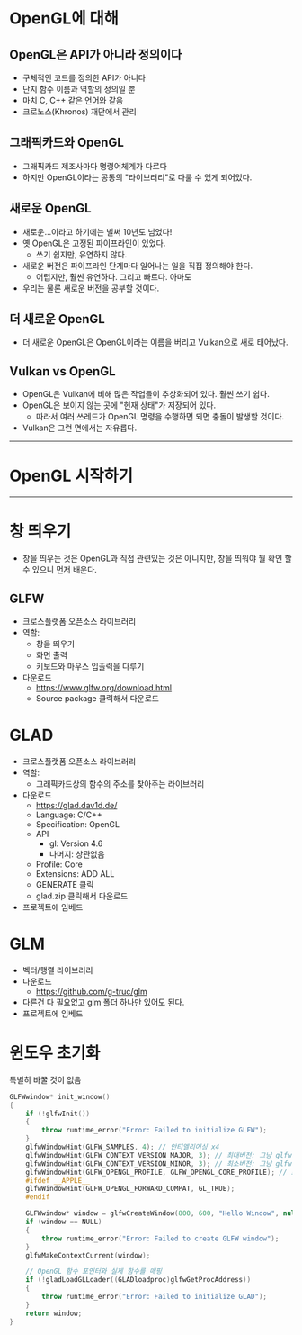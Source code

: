 # OpenGL에 대해
## OpenGL은 API가 아니라 정의이다
- 구체적인 코드를 정의한 API가 아니다
- 단지 함수 이름과 역할의 정의일 뿐
- 마치 C, C++ 같은 언어와 같음
- 크로노스(Khronos) 재단에서 관리

## 그래픽카드와 OpenGL
- 그래픽카드 제조사마다 명령어체계가 다르다
- 하지만 OpenGL이라는 공통의 "라이브러리"로 다룰 수 있게 되어있다.

## 새로운 OpenGL
- 새로운...이라고 하기에는 벌써 10년도 넘었다!
- 옛 OpenGL은 고정된 파이프라인이 있었다.
	- 쓰기 쉽지만, 유연하지 않다.
- 새로운 버전은 파이프라인 단계마다 일어나는 일을 직접 정의해야 한다.
	- 어렵지만, 훨씬 유연하다. 그리고 빠르다. 아마도
- 우리는 물론 새로운 버전을 공부할 것이다.

## 더 새로운 OpenGL
- 더 새로운 OpenGL은 OpenGL이라는 이름을 버리고 Vulkan으로 새로 태어났다.

## Vulkan vs OpenGL
- OpenGL은 Vulkan에 비해 많은 작업들이 추상화되어 있다. 훨씬 쓰기 쉽다.
- OpenGL은 보이지 않는 곳에 "현재 상태"가 저장되어 있다.
	- 따라서 여러 쓰레드가 OpenGL 명령을 수행하면 되면 충돌이 발생할 것이다.
- Vulkan은 그런 면에서는 자유롭다.

---
# OpenGL 시작하기
---
# 창 띄우기
- 창을 띄우는 것은 OpenGL과 직접 관련있는 것은 아니지만, 창을 띄워야 뭘 확인 할 수 있으니 먼저 배운다.

## GLFW
- 크로스플랫폼 오픈소스 라이브러리
- 역할:
	- 창을 띄우기
	- 화면 출력
	- 키보드와 마우스 입출력을 다루기
- 다운로드
	- https://www.glfw.org/download.html
	- Source package 클릭해서 다운로드

# GLAD
- 크로스플랫폼 오픈소스 라이브러리
- 역할:
	- 그래픽카드상의 함수의 주소를 찾아주는 라이브러리
- 다운로드
	- https://glad.dav1d.de/
	- Language: C/C++
	- Specification: OpenGL
	- API
		- gl: Version 4.6
		- 나머지: 상관없음
	- Profile: Core
	- Extensions: ADD ALL
	- GENERATE 클릭
	- glad.zip 클릭해서 다운로드
- 프로젝트에 임베드

# GLM
- 벡터/행렬 라이브러리
- 다운로드
	- https://github.com/g-truc/glm
- 다른건 다 필요없고 glm 폴더 하나만 있어도 된다.
- 프로젝트에 임베드

# 윈도우 초기화
특별히 바꿀 것이 없음
```c++
GLFWwindow* init_window()
{
    if (!glfwInit())
    {
        throw runtime_error("Error: Failed to initialize GLFW");
    }
    glfwWindowHint(GLFW_SAMPLES, 4); // 안티엘리어싱 x4
    glfwWindowHint(GLFW_CONTEXT_VERSION_MAJOR, 3); // 최대버전: 그냥 glfw 버전
    glfwWindowHint(GLFW_CONTEXT_VERSION_MINOR, 3); // 최소버전: 그냥 glfw 버전
    glfwWindowHint(GLFW_OPENGL_PROFILE, GLFW_OPENGL_CORE_PROFILE); // 프로파일 버전: 코어
    #ifdef __APPLE__
    glfwWindowHint(GLFW_OPENGL_FORWARD_COMPAT, GL_TRUE);
    #endif

    GLFWwindow* window = glfwCreateWindow(800, 600, "Hello Window", nullptr, nullptr);
    if (window == NULL)
    {
        throw runtime_error("Error: Failed to create GLFW window");
    }
    glfwMakeContextCurrent(window);

    // OpenGL 함수 포인터와 실제 함수를 매핑
    if (!gladLoadGLLoader((GLADloadproc)glfwGetProcAddress))
    {
        throw runtime_error("Error: Failed to initialize GLAD");
    }
    return window;
}
```